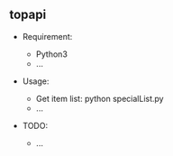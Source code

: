 ## topapi

- Requirement: 
    - Python3
    - ...

- Usage:
    - Get item list: python specialList.py
    - ...

- TODO:
    - ...